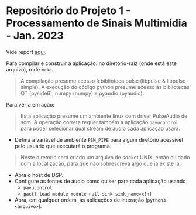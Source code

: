# Repositório do Projeto 1 - Processamento de Sinais Multimídia - Jan. 2023

Vide report [aqui](tex/relatorio.pdf).

Para compilar e construir a aplicação: no diretório-raíz (onde está este arquivo), rode `make`.

> A compilação presume acesso à biblioteca pulse (libpulse & libpulse-simple).
> A execução do código python presume acesso às bibliotecas QT (pyside6), numpy (numpy) e pyaudio (pyaudio).

Para vê-la em ação:

> Esta aplicação presume um ambiente linux com driver PulseAudio de som. A operação correta requer também a aplicação `pavucontrol` para poder selecionar qual stream de audio cada aplicação usará.

* Defina a variável de ambiente `PSM_PIPE` para algum diretório acessível pelo usuário que executará o programa.
> Neste diretório será criado um arquivo de socket UNIX, então cuidado com a localização, para que não sobrescreva algo que já existe lá.
* Abra o host de DSP.
* Configure as fontes de áudio como quiser para cada aplicação usando
    * `pavucontrol`
    * `pactl load-module module-null-sink sink_name=x[n]`
* Abra, em qualquer ordem, as aplicações de interação (`python3 <arquivo>`).